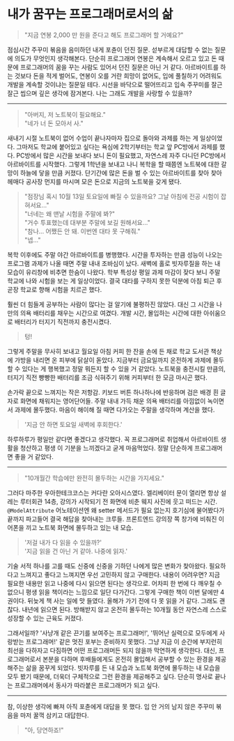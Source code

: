 # 내가 꿈꾸는 프로그래머로서의 삶

> "지금 연봉 2,000 만 원을 준다고 해도 프로그래머 할 거예요?"

점심시간 주꾸미 볶음을 음미하던 내게 포츈이 던진 질문.
섣부르게 대답할 수 없는 질문에 의도가 무엇인지 생각해본다.
단순히 프로그래머 연봉은 계속해서 오르고 있고 돈 때문에 프로그래머의 꿈을 꾸는 사람도 있어서 던진 질문은 아닌 거 같다.
아르바이트를 하는 것보다 돈을 적게 벌어도, 연봉이 오를 거란 희망이 없어도,
입에 풀칠하기 어려워도 개발을 계속할 것이냐는 질문일 테다.
시선을 바닥으로 떨어뜨리고 입속 주꾸미를 잘근잘근 씹으며 깊은 생각에 잠겨본다.
나는 그래도 개발을 사랑할 수 있을까?

---

> "아버지, 저 노트북이 필요해요."  
> "네가 너 돈 모아서 사."

새내기 시절 노트북이 없어 수업이 끝나자마자 집으로 돌아와 과제를 하는 게 일상이었다.
그마저도 학교에 붙어있고 싶다는 욕심에 2학기부터는 학교 앞 PC방에서 과제를 했다.
PC방에서 많은 시간을 보내다 보니 돈이 필요했고, 자연스레 자주 다니던 PC방에서 아르바이트를 시작했다.
그렇게 1학년을 보내고 나니 복학을 할 때쯤엔 노트북에 대한 갈망이 하늘에 닿을 만큼 커졌다.
단기간에 많은 돈을 벌 수 있는 아르바이트를 찾아 찾아 헤매다
공사장 먼지를 마시며 모은 돈으로 지금의 노트북을 갖게 됐다.

> "점장님 혹시 10월 13일 토요일에 빠질 수 있을까요? 그날 아침에 전공 시험이 잡혀서요..."  
> "너네는 왜 맨날 시험을 주말에 봐?"  
> "거수 투표했는데 대부분 주말에 보길 원해서요..."  
> "참나... 어쨌든 안 돼. 이번엔 대타 못 구해줘."  
> "넵..."

복학 이후에도 주말 야간 아르바이트를 병행했다.
시간을 투자하는 만큼 성능이 나오는 프로그램 과제가 나올 때면 주말 내내 조바심이 났다.
새벽에 홀로 빗자루질을 하는 내 모습이 유리창에 비추면 한숨이 나왔다.
학부 특성상 평일 과제 마감이 잦다 보니 주말 학교에 나와 시험을 보는 게 일상이었다.
결국 대타를 구하지 못한 덕분에 아침 퇴근 후 곧장 학교로 향해 시험을 치르곤 했다.

훨씬 더 힘들게 공부하는 사람이 많다는 걸 알기에 불평하진 않았다.
대신 그 시간을 나만의 의욕 배터리를 채우는 시간으로 여겼다.
개발 시간, 몰입하는 시간에 대한 아쉬움으로 배터리가 터지기 직전까지 충전시켰다.

> 텅!

그렇게 주말을 무사히 보내고 월요일 아침 커피 한 잔을 손에 든 채로 학교 도서관 책상에 가방을 내리면 온 피부에 닭살이 돋았다.
지금부터 금요일까지 온전하게 과제에 몰두할 수 있다는 게 행복했고 정말 뭐든지 할 수 있을 거 같았다.
노트북을 충전시킬 만큼의, 터지기 직전 빵빵한 배터리를 조금 식혀주기 위해 커피부터 한 모금 마시곤 했다.

손가락 끝으로 느껴지는 작은 저항감. 키보드 버튼 하나하나에 반응하며 검은 배경 흰 글자로 화면에 채워지는 영어단어들.
주말 내내 가득 채운 의욕 배터리를 아낌없이 녹이면서 과제에 몰두했다.
마음이 해이해 질 때면 다가오는 주말을 생각하며 계산을 했다.

> '지금 안 하면 토요일 새벽에 후회한다.'

하루하루가 평일만 같다면 좋겠다고 생각했다.
꼭 프로그래머로 취업해서 아르바이트 생활을 청산하고 평생 이 기분을 느끼겠다고 굳게 마음먹었다.
정말 단순하게 프로그래머면 좋을 거 같았다.

---

> "10개월간 학습에만 완전히 몰두하는 시간을 가지세요."

그러다 마주한 우아한테크코스는 커다란 오아시스였다.
엘리베이터 문이 열리면 항상 설레는 루터회관 14층,
강의가 시작되기 전 화면에 비춘 웨지 사진에 웃고 떠드는 시간.
`@ModelAttribute` 어노테이션엔 왜 setter 메서드가 필요 없는지
호기심에 물어봤다가 끝까지 파고들어 결국 해답을 찾아내는 크루들.
프론트엔드 강의장 쪽 창가에 비춰진 이어폰을 끼고 노트북 화면에 몰두하고 있는 내 모습.

> '저걸 내가 다 읽을 수 있을까?'  
> '지금 읽을 건 아닌 거 같아. 나중에 읽자.'

기술 서적 하나를 고를 때도 신중에 신중을 기하던 나에게 많은 변화가 찾아왔다.
필요하다고 느껴지고 좋다고 느껴지면 우선 고민하지 않고 구매한다.
내용이 어려우면? 지금 필요한 내용만 읽고 나중에 다시 읽으면 된다는 생각으로.
어차피 한 번에 다 깨우칠 수 없으니 평생 읽을 책이라는 느낌으로 일단 다가간다.
그렇게 구매한 책이 이번 달에만 4권이다. 뒤늦게 책 사는 일에 맛 들였다.
올해가 가기 전에 다 못 읽을 거 같다. 그래도 괜찮다. 내년에 읽으면 된다.
방해받지 않고 온전히 몰두하는 10개월 동안 자연스레 스스로 성장할 수 있는 근육도 커졌다.

그래서일까?
'사냥개 같은 끈기를 보여주는 프로그래머!', '뛰어난 실력으로 모두에게 사랑받는 프로그래머!'
같은 멋진 포부는 준비하지 못했다. 그냥 지금 이 순간에 부지런히 최선을 다하자고 다짐하면
어떤 프로그래머든 되지 않을까 막연하게 생각한다.
대신, 프로그래머로서 본분을 다하며 후배들에게도 온전히 몰입해서 공부할 수 있는 환경을 제공해주는 삶을 꿈꾸게 되었다.
빗자루를 든 내 모습과 노트북 화면에 몰두하는 내 모습을 모두 봤기 때문에, 더욱더 구체적으로 그런 환경을 제공해주고 싶다.
단순히 명사로 끝나는 프로그래머에서 동사가 따라붙은 프로그래머가 되고 싶다.

---

참, 이상한 생각에 빠져 아직 포츈에게 대답을 못 했다.
입 안 거의 남지 않은 주꾸미 볶음을 마저 꿀꺽 삼키고 대답한다.

> "아, 당연하죠!"
